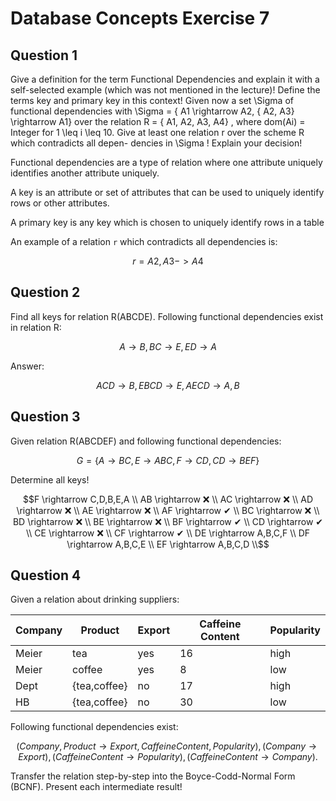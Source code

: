# Database Concepts Exercise 7

## Question 1

Give a definition for the term Functional Dependencies and explain it with
a self-selected example (which was not mentioned in the lecture)! Define the
terms key and primary key in this context! Given now a set \Sigma  of functional
dependencies with
\Sigma  = \{ A1 \rightarrow  A2, \{ A2, A3\}  \rightarrow  A1\} 
over the relation R = \{ A1, A2, A3, A4\} , where dom(Ai) = Integer for 1 \leq  i \leq 
10.
Give at least one relation r over the scheme R which contradicts all depen-
dencies in \Sigma ! Explain your decision!

Functional dependencies are a type of relation where one attribute uniquely identifies another attribute uniquely.

A key is an attribute or set of attributes that can be used to uniquely identify rows or other attributes.

A primary key is any key which is chosen to uniquely identify rows in a table

An example of a relation `r` which contradicts all dependencies is:

```math
r = {A2, A3} -> A4
```

## Question 2

Find all keys for relation R(ABCDE). Following functional dependencies exist in relation R:

```math
A \rightarrow  B, BC \rightarrow  E, ED \rightarrow  A
```

Answer:

```math
ACD \rightarrow B,E 
BCD \rightarrow E, A
ECD \rightarrow A, B
```

## Question 3

Given relation R(ABCDEF) and following functional dependencies:

```math
G = \{ A \rightarrow  BC, E \rightarrow  ABC, F \rightarrow  CD, CD \rightarrow  BEF \}
```

Determine all keys!

```math
F \rightarrow C,D,B,E,A \\

AB \rightarrow ❌ \\
AC \rightarrow ❌ \\
AD \rightarrow ❌ \\
AE \rightarrow ❌ \\
AF \rightarrow ✔  \\

BC \rightarrow ❌ \\
BD \rightarrow ❌ \\
BE \rightarrow ❌ \\
BF \rightarrow ✔  \\

CD \rightarrow ✔  \\
CE \rightarrow ❌ \\
CF \rightarrow ✔  \\

DE \rightarrow A,B,C,F \\
DF \rightarrow A,B,C,E \\

EF \rightarrow A,B,C,D \\
```

## Question 4

Given a relation about drinking suppliers:

| Company 	| Product      	| Export 	| Caffeine Content 	| Popularity 	|
|---------	|--------------	|--------	|------------------	|------------	|
| Meier   	| tea          	| yes    	| 16               	| high       	|
| Meier   	| coffee       	| yes    	| 8                	| low        	|
| Dept    	| {tea,coffee} 	| no     	| 17               	| high       	|
| HB      	| {tea,coffee} 	| no     	| 30               	| low        	|

Following functional dependencies exist:

```math
(Company, P roduct \rightarrow  Export, Caf f eineContent, P opularity) ,
(Company \rightarrow  Export) , (Caf f eineContent \rightarrow  P opularity) ,
(Caf f eineContent \rightarrow  Company) .
```

Transfer the relation step-by-step into the Boyce-Codd-Normal Form (BCNF).
Present each intermediate result!

